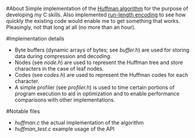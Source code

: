 #About
Simple implementation of the <a href="http://en.wikipedia.org/wiki/Huffman_coding">Huffman algorithm</a> for the purpose of developing my C skills.
Also implemented <a href="http://en.wikipedia.org/wiki/Run-Length_encoding">run-length encoding</a> to see how quickly the existing code would enable me to get something that works. Pleasingly, not that long at all (no more than an hour).


#Implementation details
- Byte buffers (dynamic arrays of bytes; see *buffer.h*) are used for storing data during compression and decoding.
- Nodes (see *node.h*) are used to represent the Huffman tree and store characters in the case of leaf nodes.
- Codes (see *codes.h*) are used to represent the Huffman codes for each character.
- A simple profiler (see *profiler.h*) is used to time certain portions of program execution to aid in optimization and to enable performance comparisons with other implementations.


#Notable files
- *huffman.c* the actual implementation of the algorithm
- *huffman_test.c* example usage of the API
